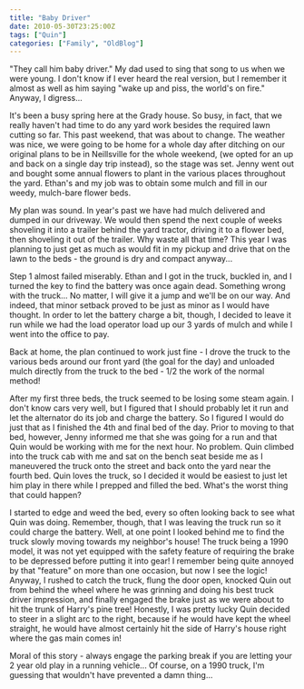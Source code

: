 ```yaml
---
title: "Baby Driver"
date: 2010-05-30T23:25:00Z
tags: ["Quin"]
categories: ["Family", "OldBlog"]
---
```


"They call him baby driver."  My dad used to sing that song to us when we were young.  I don't know if I ever heard the real version, but I remember it almost as well as him saying "wake up and piss, the world's on fire."  Anyway, I digress...

It's been a busy spring here at the Grady house.  So busy, in fact, that we really haven't had time to do any yard work besides the required lawn cutting so far.  This past weekend, that was about to change.  The weather was nice, we were going to be home for a whole day after ditching on our original plans to be in Neillsville for the whole weekend, (we opted for an up and back on a single day trip instead), so the stage was set.  Jenny went out and bought some annual flowers to plant in the various places throughout the yard.  Ethan's and my job was to obtain some mulch and fill in our weedy, mulch-bare flower beds.

My plan was sound.  In year's past we have had mulch delivered and dumped in our driveway.  We would then spend the next couple of weeks shoveling it into a trailer behind the yard tractor, driving it to a flower bed, then shoveling it out of the trailer.  Why waste all that time?  This year I was planning to just get as much as would fit in my pickup and drive that on the lawn to the beds - the ground is dry and compact anyway...

Step 1 almost failed miserably.  Ethan and I got in the truck, buckled in, and I turned the key to find the battery was once again dead.  Something wrong with the truck...  No matter, I will give it a jump and we'll be on our way.  And indeed, that minor setback proved to be just as minor as I would have thought.  In order to let the battery charge a bit, though, I decided to leave it run while we had the load operator load up our 3 yards of mulch and while I went into the office to pay.

Back at home, the plan continued to work just fine - I drove the truck to the various beds around our front yard (the goal for the day) and unloaded mulch directly from the truck to the bed - 1/2 the work of the normal method!

After my first three beds, the truck seemed to be losing some steam again.  I don't know cars very well, but I figured that I should probably let it run and let the alternator do its job and charge the battery.  So I figured I would do just that as I finished the 4th and final bed of the day.  Prior to moving to that bed, however, Jenny informed me that she was going for a run and that Quin would be working with me for the next hour.  No problem.  Quin climbed into the truck cab with me and sat on the bench seat beside me as I maneuvered the truck onto the street and back onto the yard near the fourth bed.  Quin loves the truck, so I decided it would be easiest to just let him play in there while I prepped and filled the bed.  What's the worst thing that could happen?

I started to edge and weed the bed, every so often looking back to see what Quin was doing.  Remember, though, that I was leaving the truck run so it could charge the battery.  Well, at one point I looked behind me to find the truck slowly moving towards my neighbor's house!  The truck being a 1990 model, it was not yet equipped with the safety feature of requiring the brake to be depressed before putting it into gear!  I remember being quite annoyed by that "feature" on more than one occasion, but now I see the logic!  Anyway, I rushed to catch the truck, flung the door open, knocked Quin out from behind the wheel where he was grinning and doing his best truck driver impression, and finally engaged the brake just as we were about to hit the trunk of Harry's pine tree!  Honestly, I was pretty lucky Quin decided to steer in a slight arc to the right, because if he would have kept the wheel straight, he would have almost certainly hit the side of Harry's house right where the gas main comes in!

Moral of this story - always engage the parking break if you are letting your 2 year old play in a running vehicle...  Of course, on a 1990 truck, I'm guessing that wouldn't have prevented a damn thing...
